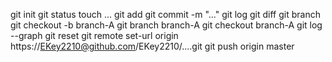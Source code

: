 git init
git status
touch ...
git add
git commit -m "..."
git log
git diff
git branch
git checkout -b branch-A
git branch branch-A
git checkout branch-A
git log --graph
git reset
git remote set-url origin https://EKey2210@github.com/EKey2210/....git
git push origin master
